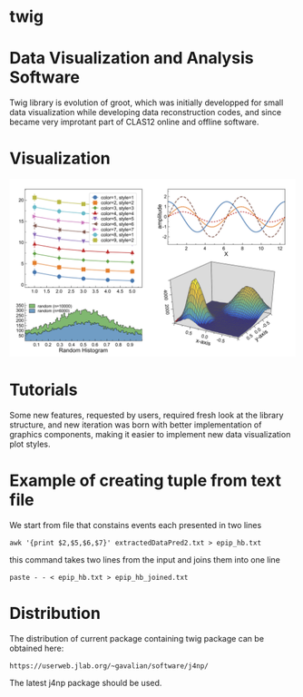 # twig
# Data Visualization and Analysis Software

Twig library is evolution of groot, which was initially developped 
for small data visualization while developing data reconstruction codes,
and since became very improtant part of CLAS12 online and offline software.

# Visualization

<img src="https://github.com/gavalian/twig/blob/master/tutorials/images/twig-demo-0.0.4.png" width="800">

# Tutorials


Some new features, requested by users, required fresh look at the library 
structure, and new iteration was born with better implementation of graphics
components, making it easier to implement new data visualization plot styles.

# Example of creating tuple from text file

We start from file that constains events each presented in two lines

```
awk '{print $2,$5,$6,$7}' extractedDataPred2.txt > epip_hb.txt
```

this command takes two lines from the input and joins them into one line

```
paste - - < epip_hb.txt > epip_hb_joined.txt
```

# Distribution

The distribution of current package containing twig package can be obtained here:

```
https://userweb.jlab.org/~gavalian/software/j4np/
```

The latest j4np package should be used.